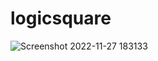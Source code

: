 # logicsquare
![Screenshot 2022-11-27 183133](https://user-images.githubusercontent.com/65594886/204137327-c9a2767a-4108-4537-a14c-f8882b2b3291.png)
